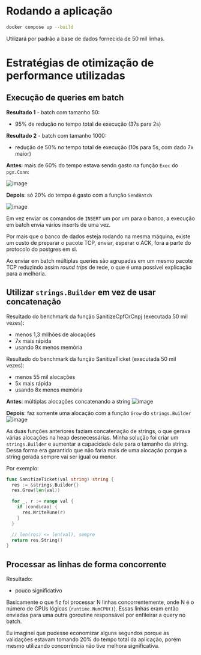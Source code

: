 # Rodando a aplicação
```sh
docker compose up --build
```

Utilizará por padrão a base de dados fornecida de 50 mil linhas.

# Estratégias de otimização de performance utilizadas

## Execução de queries em batch

**Resultado 1** - batch com tamanho 50:
- 95% de redução no tempo total de execução (37s para 2s)

**Resultado 2** - batch com tamanho 1000:
- redução de 50% no tempo total de execução (10s para 5s, com dado 7x maior)

**Antes**: mais de 60% do tempo estava sendo gasto na função `Exec` do `pgx.Conn`:

![image](https://user-images.githubusercontent.com/85039990/222931883-3904cbd6-4ee9-4430-b470-4096f995a8e2.png)

**Depois**: só 20% do tempo é gasto com a função `SendBatch`

![image](https://user-images.githubusercontent.com/85039990/222931984-03e7d90d-f60d-473d-b440-0b3158581c46.png)

Em vez enviar os comandos de `INSERT` um por um para o banco, a execução em batch envia vários inserts de uma vez.

Por mais que o banco de dados esteja rodando na mesma máquina, existe um custo de preparar o pacote TCP, enviar, esperar o ACK, fora a parte do protocolo do postgres em si.

Ao enviar em batch múltiplas queries são agrupadas em um mesmo pacote TCP reduzindo assim _round trips_ de rede, o que é uma possível explicação para a melhoria.

## Utilizar `strings.Builder` em vez de usar concatenação

Resultado do benchmark da função SanitizeCpfOrCnpj (executada 50 mil vezes):
- menos 1,3 milhões de alocações
- 7x mais rápida
- usando 9x menos memória

Resultado do benchmark da função SanitizeTicket (executada 50 mil vezes):
- menos 55 mil alocações
- 5x mais rápida
- usando 8x menos memória

**Antes**: múltiplas alocações concatenando a string
![image](https://user-images.githubusercontent.com/85039990/222934212-ef1818f8-38ac-4d04-b7dd-7903e6460e19.png)

**Depois**: faz somente uma alocação com a função `Grow` do `strings.Builder`
![image](https://user-images.githubusercontent.com/85039990/222934236-68017b97-35f3-4722-9e4c-c7055545ddb6.png)

As duas funções anteriores faziam concatenação de strings, o que gerava várias alocações na heap desnecessárias.
Minha solução foi criar um `strings.Builder` e aumentar a capacidade dele para o tamanho da string.
Dessa forma era garantido que não faria mais de uma alocação porque a string gerada sempre vai ser igual ou menor.

Por exemplo:
```go
func SanitizeTicket(val string) string {
  res := &strings.Builder{}
  res.Grow(len(val))

  for _, r := range val {
    if (condicao) {
      res.WriteRune(r)
    }
  }

  // len(res) <= len(val), sempre
  return res.String()
}
```

## Processar as linhas de forma concorrente

Resultado:
- pouco significativo

Basicamente o que fiz foi processar N linhas concorrentemente, onde N é o número de CPUs lógicas (`runtime.NumCPU()`).
Essas linhas eram então enviadas para uma outra goroutine responsável por enfileirar a query no batch.

Eu imaginei que pudesse economizar alguns segundos porque as validações estavam tomando 20% do tempo total da aplicação, porém mesmo utilizando concorrência não tive melhora significativa.